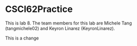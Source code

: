 # CSCI62Practice

This is lab 8. The team members for this lab are Michele Tang (tangmichele02) and Keyron Linarez (KeyronLinarez). 

This is a change
